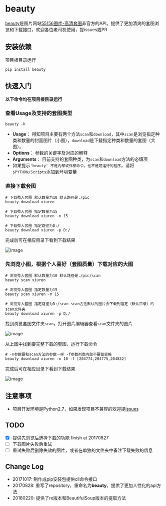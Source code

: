 # beauty
[beauty](https://github.com/zhongjiajie/beauty)是图片网站[55156图库-高清套图](http://www.55156.com/gaoqingtaotu/)非官方的API。提供了更加清爽的套图浏览和下载接口，欢迎各位老司机使用，提issues或PR

## 安装依赖
项目根目录运行
```
pip install beauty
```

## 快速入门
**以下命令均在项目根目录运行**
### 查看Usage及支持的套图类型
```
beauty -h
```
* **Usage**： 得知项目主要有两个方法`scan`和`download`，其中`scan`是浏览指定种类和数量的封面图片（小图），`download`是下载指定种类和数量的套图（大图）。
* **Options**： 参数的关键字及对应的解释
* **Arguments**： 目前支持的套图种类，为`scan`和`download`方法的必填项
* 如果提示`'beauty' 不是内部或外部命令，也不是可运行的程序`，请将`$PYTHON/Scripts`添加到环境变量

### 直接下载套图
```
# 下载秀人套图 默认数量为10 默认路径是./pic
beauty download xiuren

# 下载秀人套图 指定数量为15 
beauty download xiuren -n 15

# 下载秀人套图 指定路径为D:/
beauty download xiuren -p D:/
```
完成后可在相应目录下看到下载结果

![image](https://github.com/zhongjiajie/beauty/raw/master/support_file/beauty_download.png)

### 先浏览小图，根据个人喜好（套图质量）下载对应的大图
```
# 浏览秀人套图 默认数量为10 默认路径是./pic/scan
beauty scan xiuren

# 浏览秀人套图 指定数量为15
beauty scan xiuren -n 15

# 浏览秀人套图 指定路径为D:/scan scan方法默认的图片会下载到指定（默认目录）的scan文件夹
beauty download xiuren -p D:/
```
找到浏览套图文件夹`scan`，打开图片编辑器查看`scan`文件夹的图片

![image](https://github.com/zhongjiajie/beauty/raw/master/support_file/beauty_scan.png)

从上图中找到要完整下载的套图，运行下载命令
```
# -n参数要和scan方法的参数一样 -f参数列表内部不要留空格
beauty download xiuren -n 10 -f [204774,204775,204832]
```
完成后可在相应目录下看到下载结果

![image](https://github.com/zhongjiajie/beauty/raw/master/support_file/beauty_scan_download.png)

## 注意事项
* 项目开发环境是Python2.7，如果发现项目不兼容的欢迎提[issues](https://github.com/zhongjiajie/beauty/issues/new) 

## TODO
* [x] 提供先浏览后选择下载的功能 finish at 20170827
* [ ] 下载图片失败后重试
* [ ] 重试失败后删除失效的图片，或者在单独的文件夹中备注下载失败的信息

## Change Log
* 20171017: 制作成pip安装包提供cli命令接口
* 20170828: 重写了repository，重命名为**beauty**，提供了更加人性化的api方法
* 20160220: 提供了re版本和BeautifulSoup版本的提取方法